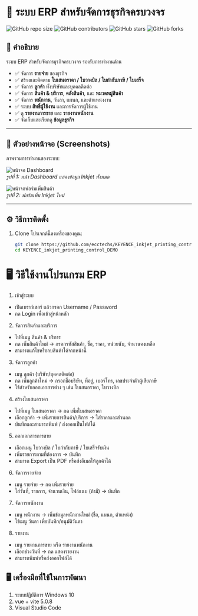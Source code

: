 
# 🚀 ระบบ ERP สำหรับจัดการธุรกิจครบวงจร

![GitHub repo size](https://img.shields.io/github/repo-size/username/repo-name)
![GitHub contributors](https://img.shields.io/github/contributors/username/repo-name)
![GitHub stars](https://img.shields.io/github/stars/username/repo-name?style=social)
![GitHub forks](https://img.shields.io/github/forks/username/repo-name?style=social)

## 📖 คำอธิบาย
ระบบ ERP สำหรับจัดการธุรกิจครบวงจร รองรับการทำงานด้าน
- ✅ จัดการ **รายจ่าย** ของธุรกิจ  
- ✅ สร้างและติดตาม **ใบเสนอราคา / ใบวางบิล / ใบกำกับภาษี / ใบเสร็จ**  
- ✅ จัดการ **ลูกค้า** ทั้งบริษัทและบุคคลติดต่อ  
- ✅ จัดการ **สินค้า & บริการ**, **คลังสินค้า**, และ **หมวดหมู่สินค้า**  
- ✅ จัดการ **พนักงาน**, วันลา, แผนก, และตำแหน่งงาน  
- ✅ ระบบ **สิทธิ์ผู้ใช้งาน** และการจัดการผู้ใช้งาน  
- ✅ ดู **รายงานการขาย** และ **รายงานพนักงาน**  
- ✅ จัดเก็บและเรียกดู **ข้อมูลธุรกิจ**  
---

## 📸 ตัวอย่างหน้าจอ (Screenshots)

ภาพรวมการทำงานของระบบ:

![หน้าจอ Dashboard](./images/dashboard.png)  
*รูปที่ 1: หน้า Dashboard แสดงข้อมูล Inkjet ทั้งหมด*

![หน้าจอฟอร์มเพิ่มสินค้า](./images/add_inkjet.png)  
*รูปที่ 2: ฟอร์มเพิ่ม Inkjet ใหม่*

---

## ⚙️ วิธีการติดตั้ง

1. Clone โปรเจกต์นี้ลงเครื่องของคุณ:
   ```bash 
   git clone https://github.com/ecctechs/KEYENCE_inkjet_printing_control_DEMO.git
   cd KEYENCE_inkjet_printing_control_DEMO


# 🖥️ วิธีใช้งานโปรแกรม ERP
1. เข้าสู่ระบบ
 - เปิดเบราว์เซอร์ แล้วกรอก Username / Password
 - กด Login เพื่อเข้าสู่หน้าหลัก

2. จัดการสินค้าและบริการ
- ไปที่เมนู สินค้า & บริการ
- กด เพิ่มสินค้าใหม่ → กรอกรหัสสินค้า, ชื่อ, ราคา, หน่วยนับ, จำนวนคงเหลือ
- สามารถแก้ไขหรือลบสินค้าได้จากหน้านี้

3. จัดการลูกค้า
- เมนู ลูกค้า (บริษัท/บุคคลติดต่อ)
- กด เพิ่มลูกค้าใหม่ → กรอกชื่อบริษัท, ที่อยู่, เบอร์โทร, เลขประจำตัวผู้เสียภาษี
- ใช้สำหรับออกเอกสารต่าง ๆ เช่น ใบเสนอราคา, ใบวางบิล

4. สร้างใบเสนอราคา
- ไปที่เมนู ใบเสนอราคา → กด เพิ่มใบเสนอราคา
- เลือกลูกค้า → เพิ่มรายการสินค้า/บริการ → ใส่ราคาและส่วนลด
- บันทึกและสามารถพิมพ์ / ส่งออกเป็นไฟล์ได้

5. ออกเอกสารการขาย
- เลือกเมนู ใบวางบิล / ใบกำกับภาษี / ใบเสร็จรับเงิน
- เพิ่มรายการตามที่ต้องการ → บันทึก
- สามารถ Export เป็น PDF หรือส่งอีเมลให้ลูกค้าได้

6. จัดการรายจ่าย
- เมนู รายจ่าย → กด เพิ่มรายจ่าย
- ใส่วันที่, รายการ, จำนวนเงิน, ไฟล์แนบ (ถ้ามี) → บันทึก

7. จัดการพนักงาน
- เมนู พนักงาน → เพิ่มข้อมูลพนักงานใหม่ (ชื่อ, แผนก, ตำแหน่ง)
- ใช้เมนู วันลา เพื่อบันทึก/อนุมัติวันลา

8. รายงาน

- เมนู รายงานการขาย หรือ รายงานพนักงาน
- เลือกช่วงวันที่ → กด แสดงรายงาน
- สามารถพิมพ์หรือส่งออกไฟล์ได้


## 🖥️ เครื่องมือที่ใช้ในการพัฒนา
1. ระบบปฏิบัติการ Windows 10
3. vue + vite 5.0.8
4. Visual Studio Code
